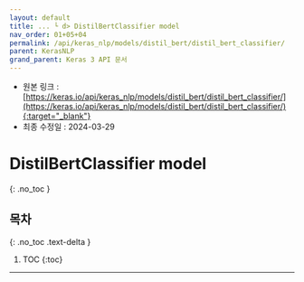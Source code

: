 ```yaml
---
layout: default
title: ... └ d> DistilBertClassifier model
nav_order: 01+05+04
permalink: /api/keras_nlp/models/distil_bert/distil_bert_classifier/
parent: KerasNLP
grand_parent: Keras 3 API 문서
---
```


* 원본 링크 : [https://keras.io/api/keras_nlp/models/distil_bert/distil_bert_classifier/](https://keras.io/api/keras_nlp/models/distil_bert/distil_bert_classifier/){:target="_blank"}
* 최종 수정일 : 2024-03-29

# DistilBertClassifier model
{: .no_toc }

## 목차
{: .no_toc .text-delta }

1. TOC
{:toc}

---
